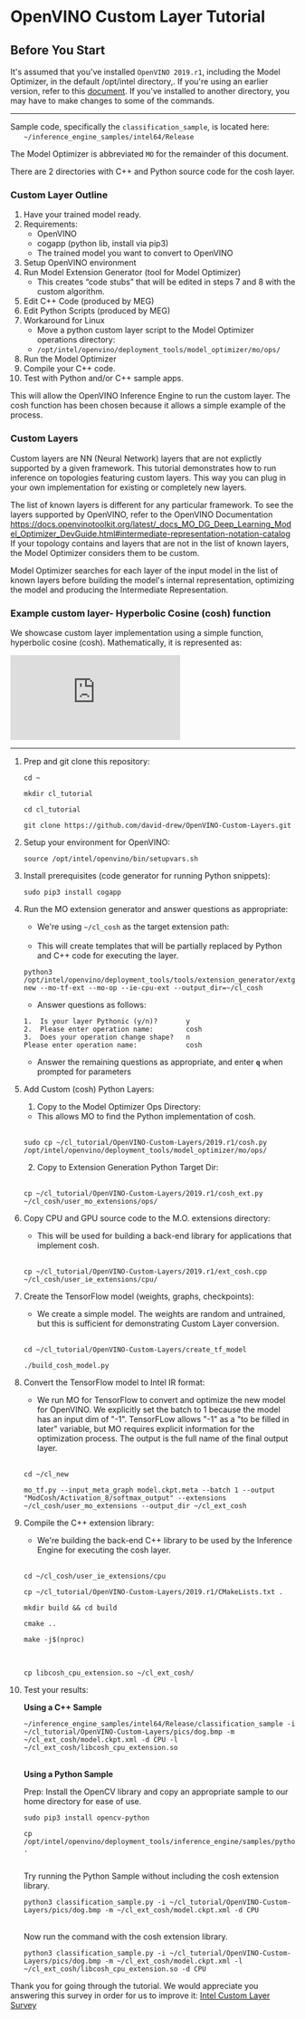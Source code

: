 # OpenVINO Custom Layer Tutorial

## Before You Start
It's assumed that you've installed `OpenVINO 2019.r1`, including the Model Optimizer, in the default /opt/intel directory,.  If you're using an earlier version, refer to this [document](./README.md).  If you've installed to another directory, you may have to make changes to some of the commands.

---

Sample code, specifically the `classification_sample`, is located here:<br>
&nbsp;&nbsp;&nbsp;&nbsp;&nbsp;&nbsp;`~/inference_engine_samples/intel64/Release`<br>

The Model Optimizer is abbreviated `MO` for the remainder of this document.

There are 2 directories with C++ and Python source code for the cosh layer. 

### Custom Layer Outline
 
1. Have your trained model ready.
2. Requirements:
   * OpenVINO
   * cogapp (python lib, install via pip3)
   * The trained model you want to convert to OpenVINO 
3. Setup OpenVINO environment
4. Run Model Extension Generator (tool for Model Optimizer)
   * This creates “code stubs” that will be edited in steps 7 and 8 with the custom algorithm.
5. Edit C++ Code (produced by MEG)
6. Edit Python Scripts (produced by MEG)
7. Workaround for Linux
   * Move a python custom layer script to the Model Optimizer operations directory:
   * `/opt/intel/openvino/deployment_tools/model_optimizer/mo/ops/`
10. Run the Model Optimizer
11. Compile your C++ code.
12. Test with Python and/or C++ sample apps.
		
This will allow the OpenVINO Inference Engine to run the custom layer.  The cosh function has been chosen because it allows a simple example of the process.

### Custom Layers
Custom layers are NN (Neural Network) layers that are not explictly supported by a given framework.  This tutorial demonstrates how to run inference on topologies featuring custom layers. This way you can plug in your own implementation for existing or completely new layers.

The list of known layers is different for any particular framework. To see the layers supported by OpenVINO, refer to the OpenVINO Documentation https://docs.openvinotoolkit.org/latest/_docs_MO_DG_Deep_Learning_Model_Optimizer_DevGuide.html#intermediate-representation-notation-catalog 
If your topology contains and layers that are not in the list of known layers, the Model Optimizer considers them to be custom.

Model Optimizer searches for each layer of the input model in the list of known layers before building the model's internal representation, optimizing the model and producing the Intermediate Representation.

### Example custom layer- Hyperbolic Cosine (cosh) function 
We showcase custom layer implementation using a simple function, hyperbolic cosine (cosh). Mathematically, it is represented as:

![](https://latex.codecogs.com/gif.latex?cosh%28x%29%3D%5Cfrac%7Be%5E%7Bx%7D&plus;e%5E%7B-x%7D%7D%7B2%7D)


---

1. Prep and git clone this repository:<br>
    ```
    cd ~
    ```
    ```
    mkdir cl_tutorial
    ```
    ```
    cd cl_tutorial
    ```
    ```
    git clone https://github.com/david-drew/OpenVINO-Custom-Layers.git
    ```

2. Setup your environment for OpenVINO:<br>
    ```
    source /opt/intel/openvino/bin/setupvars.sh 
    ```

3. Install prerequisites (code generator for running Python snippets):<br>
    ```
    sudo pip3 install cogapp
    ```

4. Run the MO extension generator and answer questions as appropriate: 
    * We're using `~/cl_cosh` as the target extension path:<br><br>
    * This will create templates that will be partially replaced by Python and C++ code for executing the layer.
    ```
    python3 /opt/intel/openvino/deployment_tools/tools/extension_generator/extgen.py new --mo-tf-ext --mo-op --ie-cpu-ext --output_dir=~/cl_cosh
    ```
    * Answer questions as follows:
    ```
    1.  Is your layer Pythonic (y/n)?       y
    2.  Please enter operation name:        cosh
    3.  Does your operation change shape?   n
    Please enter operation name:            cosh
    ```
    * Answer the remaining questions as appropriate, and enter <b>`q`</b> when prompted for parameters<br>


5. Add Custom (cosh) Python Layers:
    1. Copy to the Model Optimizer Ops Directory:<br>
    * This allows MO to find the Python implementation of cosh.<br><br>
    ```
    sudo cp ~/cl_tutorial/OpenVINO-Custom-Layers/2019.r1/cosh.py /opt/intel/openvino/deployment_tools/model_optimizer/mo/ops/
    ```

    2. Copy to Extension Generation Python Target Dir:<br><br>
    ```
    cp ~/cl_tutorial/OpenVINO-Custom-Layers/2019.r1/cosh_ext.py ~/cl_cosh/user_mo_extensions/ops/
    ```

6. Copy CPU and GPU source code to the M.O. extensions directory:<br>
    * This will be used for building a back-end library for applications that implement cosh.<br><br>
    ```
    cp ~/cl_tutorial/OpenVINO-Custom-Layers/2019.r1/ext_cosh.cpp ~/cl_cosh/user_ie_extensions/cpu/
    ```

7. Create the TensorFlow model (weights, graphs, checkpoints):<br>
    * We create a simple model.  The weights are random and untrained, but this is sufficient for demonstrating Custom Layer conversion.<br><br>
    ```
    cd ~/cl_tutorial/OpenVINO-Custom-Layers/create_tf_model
    ```
    ```
    ./build_cosh_model.py
	```


8. Convert the TensorFlow model to Intel IR format:<br>
    * We run MO for TensorFlow to convert and optimize the new model for OpenVINO. We explicitly set the batch to 1 because the model has an input dim of "-1".   TensorFLow allows "-1" as a "to be filled in later" variable, but MO requires explicit information for the optimization process.  The output is the full name of the final output layer.<br><br>
	```
    cd ~/cl_new
	```
	```
    mo_tf.py --input_meta_graph model.ckpt.meta --batch 1 --output "ModCosh/Activation_8/softmax_output" --extensions ~/cl_cosh/user_mo_extensions --output_dir ~/cl_ext_cosh
	```


9. Compile the C++ extension library:<br>
    * We're building the back-end C++ library to be used by the Inference Engine for executing the cosh layer.<br><br>
    ```
	cd ~/cl_cosh/user_ie_extensions/cpu
    ```
    ```
	cp ~/cl_tutorial/OpenVINO-Custom-Layers/2019.r1/CMakeLists.txt .
    ```
    ```
	mkdir build && cd build
    ```
    ```
	cmake ..
    ```
    ```
	make -j$(nproc)
    ```
    <br>
    
    ```
	cp libcosh_cpu_extension.so ~/cl_ext_cosh/
    ```


10. Test your results:<br>
    
    <b>Using a C++ Sample</b><br>
    ```
    ~/inference_engine_samples/intel64/Release/classification_sample -i ~/cl_tutorial/OpenVINO-Custom-Layers/pics/dog.bmp -m ~/cl_ext_cosh/model.ckpt.xml -d CPU -l ~/cl_ext_cosh/libcosh_cpu_extension.so
    ```
    <br><b>Using a Python Sample</b><br>
    
    Prep: Install the OpenCV library and copy an appropriate sample to our home directory for ease of use.<br>
    ```
    sudo pip3 install opencv-python
    ```
    ```
    cp /opt/intel/openvino/deployment_tools/inference_engine/samples/python_samples/classification_sample.py .
    ```
   
    <br>Try running the Python Sample without including the cosh extension library.<br>
    ```
    python3 classification_sample.py -i ~/cl_tutorial/OpenVINO-Custom-Layers/pics/dog.bmp -m ~/cl_ext_cosh/model.ckpt.xml -d CPU
    ```
    
    <br>Now run the command with the cosh extension library.<br>
    ```
    python3 classification_sample.py -i ~/cl_tutorial/OpenVINO-Custom-Layers/pics/dog.bmp -m ~/cl_ext_cosh/model.ckpt.xml -l ~/cl_ext_cosh/libcosh_cpu_extension.so -d CPU
    ```

Thank you for going through the tutorial. We would appreciate you answering this survey in order for us to improve it:
[Intel Custom Layer Survey](https://intelemployee.az1.qualtrics.com/jfe/form/SV_1ZjOKaEIQUM5FpX)


